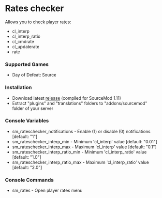 # Rates checker

Allows you to check player rates:

* cl_interp
* cl_interp_ratio
* cl_cmdrate
* cl_updaterate
* rate

### Supported Games

* Day of Defeat: Source

### Installation

* Download latest [release](https://github.com/dronelektron/rates-checker/releases) (compiled for SourceMod 1.11)
* Extract "plugins" and "translations" folders to "addons/sourcemod" folder of your server

### Console Variables

* sm_rateschecker_notifications - Enable (1) or disable (0) notifications [default: "1"]
* sm_rateschecker_interp_min - Minimum 'cl_interp' value [default: "0.01"]
* sm_rateschecker_interp_max - Maximum 'cl_interp' value [default: "0.1"]
* sm_rateschecker_interp_ratio_min - Minimum 'cl_interp_ratio' value [default: "1.0"]
* sm_rateschecker_interp_ratio_max - Maximum 'cl_interp_ratio' value [default: "2.0"]

### Console Commands

* sm_rates - Open player rates menu
